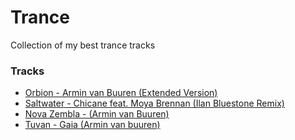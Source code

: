 # Trance
Collection of my best trance tracks

### Tracks
- [Orbion - Armin van Buuren (Extended Version)](https://soundcloud.com/arminvanbuuren/armin-van-buuren-orbion)
- [Saltwater - Chicane feat. Moya Brennan (Ilan Bluestone Remix)](https://soundcloud.com/chicanemusic/chicane-feat-moya-17410535)
- [Nova Zembla - (Armin van Buuren)](https://soundcloud.com/klm_geo/nova-zembla-armin-van-buuren)
- [Tuvan - Gaia (Armin van buuren)](https://soundcloud.com/chaketasmusic/gaia-tuvan-original-mix)


